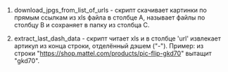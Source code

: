 1. download_jpgs_from_list_of_urls - скрипт скачивает картинки по прямым ссылкам из xls файла в столбце А, называет файлы по столбцу В и сохраняет в папку из столбца С.

2. extract_last_dash_data - скрипт читает xls и в столбце 'url' извлекает артикул из конца строки, отделённый дэшем ("-"). Пример: из строки "https://shop.mattel.com/products/pic-flip-gkd70" вытащит "gkd70".
